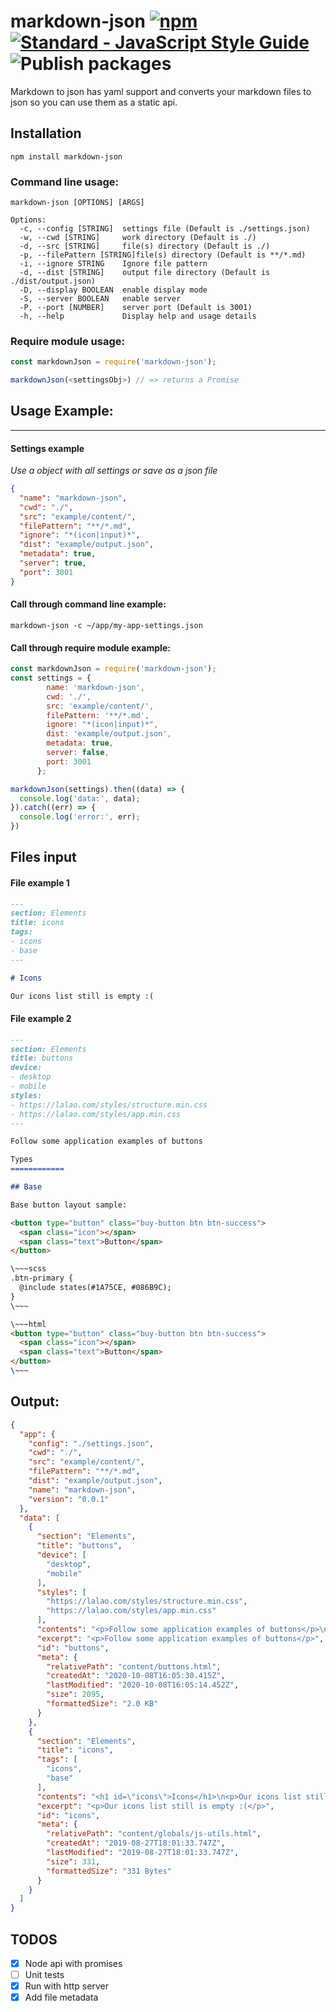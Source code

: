 markdown-json [![npm](https://img.shields.io/npm/dt/markdown-json.svg)]() [![Standard - JavaScript Style Guide](https://img.shields.io/badge/code%20style-standard-brightgreen.svg)](http://standardjs.com/) ![Publish packages](https://github.com/klaytonfaria/markdown-json/workflows/Publish%20packages/badge.svg)
===

Markdown to json has yaml support and converts your markdown files to json so you can use them as a static api.


## Installation

```
npm install markdown-json
```

### Command line usage:
```
markdown-json [OPTIONS] [ARGS]

Options:
  -c, --config [STRING]  settings file (Default is ./settings.json)
  -w, --cwd [STRING]     work directory (Default is ./)
  -d, --src [STRING]     file(s) directory (Default is ./)
  -p, --filePattern [STRING]file(s) directory (Default is **/*.md)
  -i, --ignore STRING    Ignore file pattern
  -d, --dist [STRING]    output file directory (Default is ./dist/output.json)
  -D, --display BOOLEAN  enable display mode
  -S, --server BOOLEAN   enable server
  -P, --port [NUMBER]    server port (Default is 3001)
  -h, --help             Display help and usage details
```

### Require module usage:
```JavaScript
const markdownJson = require('markdown-json');

markdownJson(<settingsObj>) // => returns a Promise
```

## Usage Example:
---

#### Settings example
*Use a object with all settings or save as a json file*

```json
{
  "name": "markdown-json",
  "cwd": "./",
  "src": "example/content/",
  "filePattern": "**/*.md",
  "ignore": "*(icon|input)*",
  "dist": "example/output.json",
  "metadata": true,
  "server": true,
  "port": 3001
}
```

#### Call through command line example:
```
markdown-json -c ~/app/my-app-settings.json
```

#### Call through require module example:
```JavaScript
const markdownJson = require('markdown-json');
const settings = {
        name: 'markdown-json',
      	cwd: './',
      	src: 'example/content/',
        filePattern: '**/*.md',
        ignore: "*(icon|input)*",
        dist: 'example/output.json',
        metadata: true,
        server: false,
        port: 3001
      };

markdownJson(settings).then((data) => {
  console.log('data:', data);
}).catch((err) => {
  console.log('error:', err);
})
```



## Files input

#### File example 1

```markdown
---
section: Elements
title: icons
tags:
- icons
- base
---

# Icons

Our icons list still is empty :(
```

#### File example 2
```markdown
---
section: Elements
title: buttons
device:
- desktop
- mobile
styles:
- https://lalao.com/styles/structure.min.css
- https://lalao.com/styles/app.min.css
---

Follow some application examples of buttons

Types
============

## Base

Base button layout sample:

<button type="button" class="buy-button btn btn-success">
  <span class="icon"></span>
  <span class="text">Button</span>
</button>

\~~~scss
.btn-primary {
  @include states(#1A75CE, #086B9C);
}
\~~~

\~~~html
<button type="button" class="buy-button btn btn-success">
  <span class="icon"></span>
  <span class="text">Button</span>
</button>
\~~~
```


## Output:
```json
{
  "app": {
    "config": "./settings.json",
    "cwd": "./",
    "src": "example/content/",
    "filePattern": "**/*.md",
    "dist": "example/output.json",
    "name": "markdown-json",
    "version": "0.0.1"
  },
  "data": [
    {
      "section": "Elements",
      "title": "buttons",
      "device": [
        "desktop",
        "mobile"
      ],
      "styles": [
        "https://lalao.com/styles/structure.min.css",
        "https://lalao.com/styles/app.min.css"
      ],
      "contents": "<p>Follow some application examples of buttons</p>\n<h1 id=\"types\">Types</h1>\n<h3 id=\"base\">Base</h3>\n<p>Base button layout sample:</p>\n<button type=\"button\" class=\"buy-button btn btn-success\">\n  <span class=\"icon\"></span>\n  <span class=\"text\">Button</span>\n</button>\n\n<pre><code class=\"lang-scss\">.btn-primary {\n  @include states(#1A75CE, #086B9C);\n}\n</code></pre>\n<pre><code class=\"lang-html\">&lt;button type=&quot;button&quot; class=&quot;buy-button btn btn-success&quot;&gt;\n  &lt;span class=&quot;icon&quot;&gt;&lt;/span&gt;\n  &lt;span class=&quot;text&quot;&gt;Button&lt;/span&gt;\n&lt;/button&gt;\n</code></pre>\n",
      "excerpt": "<p>Follow some application examples of buttons</p>",
      "id": "buttons",
      "meta": {
        "relativePath": "content/buttons.html",
        "createdAt": "2020-10-08T16:05:30.415Z",
        "lastModified": "2020-10-08T16:05:14.452Z",
        "size": 2095,
        "formattedSize": "2.0 KB"
      }
    },
    {
      "section": "Elements",
      "title": "icons",
      "tags": [
        "icons",
        "base"
      ],
      "contents": "<h1 id=\"icons\">Icons</h1>\n<p>Our icons list still is empty :(</p>\n",
      "excerpt": "<p>Our icons list still is empty :(</p>",
      "id": "icons",
      "meta": {
        "relativePath": "content/globals/js-utils.html",
        "createdAt": "2019-08-27T18:01:33.747Z",
        "lastModified": "2019-08-27T18:01:33.747Z",
        "size": 331,
        "formattedSize": "331 Bytes"
      }
    }
  ]
}
```


## TODOS
- [X] Node api with promises
- [ ] Unit tests
- [X] Run with http server
- [X] Add file metadata
